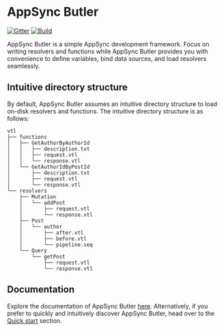 # AppSync Butler

[![Gitter](https://badges.gitter.im/appsync-butler/community.svg)](https://gitter.im/appsync-butler/community?utm_source=badge&utm_medium=badge&utm_campaign=pr-badge)
[![Build](https://github.com/alichry/appsync-butler/actions/workflows/node.js.yml/badge.svg)](https://github.com/alichry/appsync-butler/actions/workflows/node.js.yml)

AppSync Butler is a simple AppSync development framework. Focus
on writing resolvers and functions while AppSync Butler provides you
with convenience to define variables, bind data sources, and load
resolvers seamlessly.

## Intuitive directory structure

By default, AppSync Butler assumes an intuitive directory structure to
load on-disk resolvers and functions. The intuitive directory structure is
as follows:

```
vtl
├── functions
│   ├── GetAuthorByAuthorId
│   │   ├── description.txt
│   │   ├── request.vtl
│   │   └── response.vtl
│   └── GetAuthorIdByPostId
│       ├── description.txt
│       ├── request.vtl
│       └── response.vtl
└── resolvers
    ├── Mutation
    │   └── addPost
    │       ├── request.vtl
    │       └── response.vtl
    ├── Post
    │   └── author
    │       ├── after.vtl
    │       ├── before.vtl
    │       └── pipeline.seq
    └── Query
        └── getPost
            ├── request.vtl
            └── response.vtl
```

## Documentation

Explore the documentation of AppSync Butler [here](https://alichry.github.io/appsync-butler). Alternatively, if you prefer to quickly and intuitively discover 
AppSync Butler, head over to the
[Quick start](packages/core/README.md#quick-start) section.